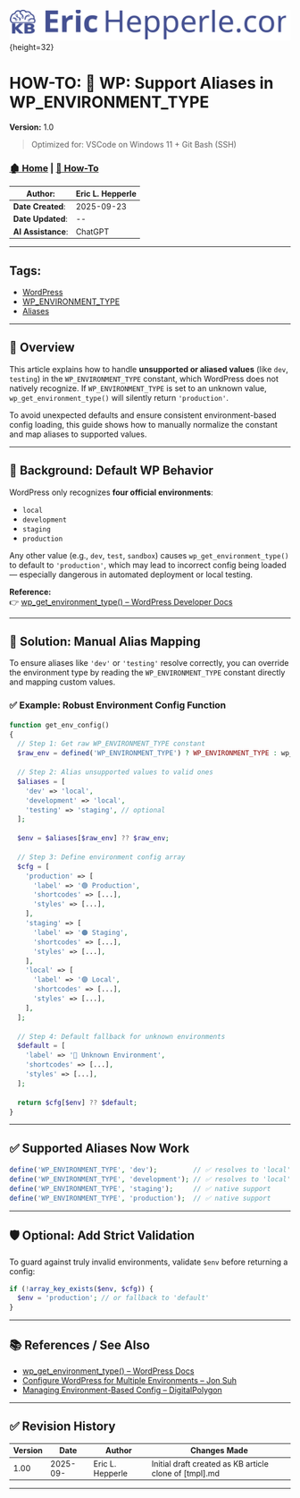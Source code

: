 <!-- 🔗 Custom Stylesheet -->
<link rel="stylesheet" href="../../_css/main.css">

<!-- 🖼️ Site Logo -->
![Site Logo](/_pix/logos/logo-ehw-kb.svg){height=32}

<!-- 📝 Title -->
# HOW-TO: 📘 WP: Support Aliases in WP_ENVIRONMENT_TYPE

**Version:** 1.0


> Optimized for: VSCode on Windows 11 + Git Bash (SSH)
> 

<!-- 🧭 Navigation -->
### [🏚️ Home](../README.md) | [📁 How-To](index.md)

<!-- 👤 Metadata -->
| **Author**:        | Eric L. Hepperle |
| ------------------ | ---------------- |
| **Date Created**:  | 2025-09-23       |
| **Date Updated**:  | --               |
| **AI Assistance**: | ChatGPT          |


---

<!-- SECTION: Tags for short related (1-3 word phrase per tag) concepts (long titled articles belong in the References / See Also section above) -->
<section id="sec-tags">

## Tags:

- [WordPress](#)
- [WP_ENVIRONMENT_TYPE](#)
- [Aliases](#)


</section>

---

<!-- 🔍 Content Section Heading -->

## 📌 Overview

This article explains how to handle **unsupported or aliased values** (like `dev`, `testing`) in the `WP_ENVIRONMENT_TYPE` constant, which WordPress does not natively recognize. If `WP_ENVIRONMENT_TYPE` is set to an unknown value, `wp_get_environment_type()` will silently return `'production'`.

To avoid unexpected defaults and ensure consistent environment-based config loading, this guide shows how to manually normalize the constant and map aliases to supported values.

---

## 🧠 Background: Default WP Behavior

WordPress only recognizes **four official environments**:

- `local`
- `development`
- `staging`
- `production`

Any other value (e.g., `dev`, `test`, `sandbox`) causes `wp_get_environment_type()` to default to `'production'`, which may lead to incorrect config being loaded — especially dangerous in automated deployment or local testing.

**Reference:**  
👉 [wp_get_environment_type() – WordPress Developer Docs](https://developer.wordpress.org/reference/functions/wp_get_environment_type/)

---

## 🔧 Solution: Manual Alias Mapping

To ensure aliases like `'dev'` or `'testing'` resolve correctly, you can override the environment type by reading the `WP_ENVIRONMENT_TYPE` constant directly and mapping custom values.

### ✅ Example: Robust Environment Config Function

```php
function get_env_config()
{
  // Step 1: Get raw WP_ENVIRONMENT_TYPE constant
  $raw_env = defined('WP_ENVIRONMENT_TYPE') ? WP_ENVIRONMENT_TYPE : wp_get_environment_type();

  // Step 2: Alias unsupported values to valid ones
  $aliases = [
    'dev' => 'local',
    'development' => 'local',
    'testing' => 'staging', // optional
  ];

  $env = $aliases[$raw_env] ?? $raw_env;

  // Step 3: Define environment config array
  $cfg = [
    'production' => [
      'label' => '🟢 Production',
      'shortcodes' => [...],
      'styles' => [...],
    ],
    'staging' => [
      'label' => '🟠 Staging',
      'shortcodes' => [...],
      'styles' => [...],
    ],
    'local' => [
      'label' => '🟣 Local',
      'shortcodes' => [...],
      'styles' => [...],
    ],
  ];

  // Step 4: Default fallback for unknown environments
  $default = [
    'label' => '🤷 Unknown Environment',
    'shortcodes' => [...],
    'styles' => [...],
  ];

  return $cfg[$env] ?? $default;
}
````

---

## ✅ Supported Aliases Now Work

```php
define('WP_ENVIRONMENT_TYPE', 'dev');         // ✅ resolves to 'local'
define('WP_ENVIRONMENT_TYPE', 'development'); // ✅ resolves to 'local'
define('WP_ENVIRONMENT_TYPE', 'staging');     // ✅ native support
define('WP_ENVIRONMENT_TYPE', 'production');  // ✅ native support
```

---

## 🛡️ Optional: Add Strict Validation

To guard against truly invalid environments, validate `$env` before returning a config:

```php
if (!array_key_exists($env, $cfg)) {
  $env = 'production'; // or fallback to 'default'
}
```

---

<!-- 📚 References (Optional) -->
## 📚 References / See Also


* [wp\_get\_environment\_type() – WordPress Docs](https://developer.wordpress.org/reference/functions/wp_get_environment_type/)
* [Configure WordPress for Multiple Environments – Jon Suh](https://jonsuh.com/blog/configure-wordpress-for-multiple-environments/)
* [Managing Environment-Based Config – DigitalPolygon](https://www.digitalpolygon.com/blog/managing-environment-based-configurations-wordpress)


---

## ✅ Revision History


| Version | Date     | Author           | Changes Made                                           |
| ------- | -------- | ---------------- | ------------------------------------------------------ |
| 1.00    | 2025-09- | Eric L. Hepperle | Initial draft created as KB article clone of [tmpl].md |

---
